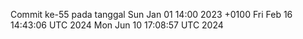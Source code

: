 Commit ke-55 pada tanggal Sun Jan 01 14:00 2023 +0100
Fri Feb 16 14:43:06 UTC 2024
Mon Jun 10 17:08:57 UTC 2024
